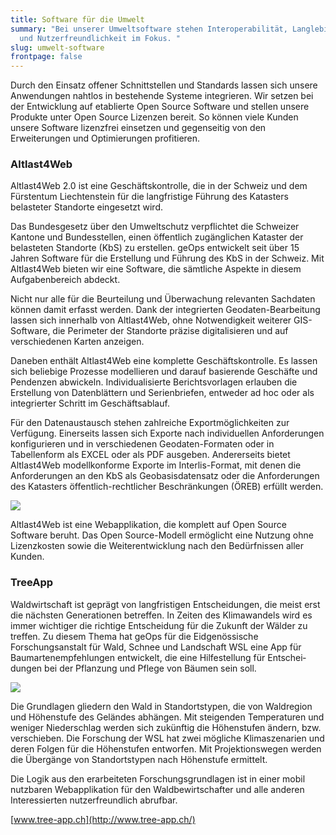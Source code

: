 ```yaml
---
title: Software für die Umwelt
summary: "Bei unserer Umweltsoftware stehen Interoperabilität, Lang­lebigkeit
  und Nutzer­freundlich­keit im Fokus. "
slug: umwelt-software
frontpage: false
---
```

Durch den Einsatz offener Schnittstellen und Standards lassen sich unsere Anwendungen nahtlos in bestehende Systeme integrieren. Wir setzen bei der Entwicklung auf etablierte Open Source Software und stellen unsere Produkte unter Open Source Lizenzen bereit. So können viele Kunden unsere Software lizenzfrei einsetzen und gegenseitig von den Erweiterungen und Optimierungen profitieren.

### Altlast4Web

Altlast4Web 2.0 ist eine Ge­schäfts­kontrolle, die in der Schweiz und dem Fürstentum Liechtenstein für die langfristige Führung des Katasters belasteter Standorte eingesetzt wird.

Das Bundesgesetz über den Umwelt&shy;schutz verpflichtet die Schweizer Kantone und Bundesstellen, einen öffentlich zugänglichen Kataster der belasteten Standorte (KbS) zu erstellen. geOps entwickelt seit über 15 Jahren Software für die Erstellung und Führung des KbS in der Schweiz. Mit Altlast4Web bieten wir eine Software, die sämtliche Aspekte in diesem Aufgabenbereich abdeckt.

Nicht nur alle für die Beurteilung und Überwachung relevanten Sachdaten können damit erfasst werden. Dank der integrierten Geodaten-Bearbeitung lassen sich innerhalb von Altlast4Web, ohne Notwendigkeit weiterer GIS-Software, die Perimeter der Standorte präzise digitalisieren und auf verschiedenen Karten anzeigen.

Daneben enthält Altlast4Web eine komplette Geschäftskontrolle. Es lassen sich beliebige Prozesse modellieren und darauf basierende Geschäfte und Pendenzen abwickeln. Individualisierte Berichtsvorlagen erlauben die Erstellung von Daten&shy;blättern und Serienbriefen, entweder ad hoc oder als integrierter Schritt im Geschäftsablauf.

Für den Datenaustausch stehen zahlreiche Exportmöglichkeiten zur Verfügung. Einerseits lassen sich Exporte nach individuellen Anforder&shy;ungen konfigurieren und in verschiedenen Geodaten-Formaten oder in Tabellenform als EXCEL oder als PDF ausgeben. Andererseits bietet Altlast4Web modellkonforme Exporte im Interlis-Format, mit denen die Anforderungen an den KbS als Geobasisdatensatz oder die Anforder&shy;ungen des Katasters öffentlich-rechtlicher Beschränkungen (ÖREB) erfüllt werden.

![](/images/solution/umwelt-software/grafik_bg_weis.png)

Altlast4Web ist eine Webapplikation, die komplett auf Open Source Software beruht. Das Open Source-Modell ermöglicht eine Nutzung ohne Lizenzkosten sowie die Weiterentwicklung nach den Bedürfnissen aller Kunden.

### TreeApp

Waldwirtschaft ist geprägt von langfristigen Entscheidungen, die meist erst die nächsten Generationen betreffen. In Zeiten des Klimawandels wird es immer wichtiger die richtige Entscheidung für die Zukunft der Wälder zu treffen. Zu diesem Thema hat geOps für die Eidgenössische Forschungsanstalt für Wald, Schnee und Landschaft WSL eine App für Baumartenempfehlungen entwickelt, die eine Hilfestellung für Entschei­&shy;dungen bei der Pflanzung und Pflege von Bäumen sein soll.

![](/images/solution/umwelt-software/treeapp.jpg)

Die Grundlagen gliedern den Wald in Standortstypen, die von Waldregion und Höhenstufe des Geländes abhängen. Mit steigenden Temperaturen und weniger Niederschlag werden sich zukünftig die Höhenstufen ändern, bzw. verschieben. Die Forschung der WSL hat zwei mögliche Klimaszenarien und deren Folgen für die Höhenstufen entworfen. Mit Projektionswegen werden die Übergänge von Standortstypen nach Höhenstufe ermittelt.

Die Logik aus den erarbeiteten Forschungsgrundlagen ist in einer mobil nutzbaren Webapplikation für den Waldbewirtschafter und alle anderen Interessierten nutzer&shy;freundlich abrufbar.

[www.tree-app.ch](http://www.tree-app.ch/)